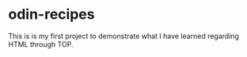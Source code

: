 # odin-recipes
This is is my first project to demonstrate what I have learned regarding HTML through TOP.